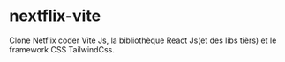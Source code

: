 # nextflix-vite
Clone Netflix coder Vite Js, la bibliothèque React Js(et des libs tièrs) et le framework CSS TailwindCss.
